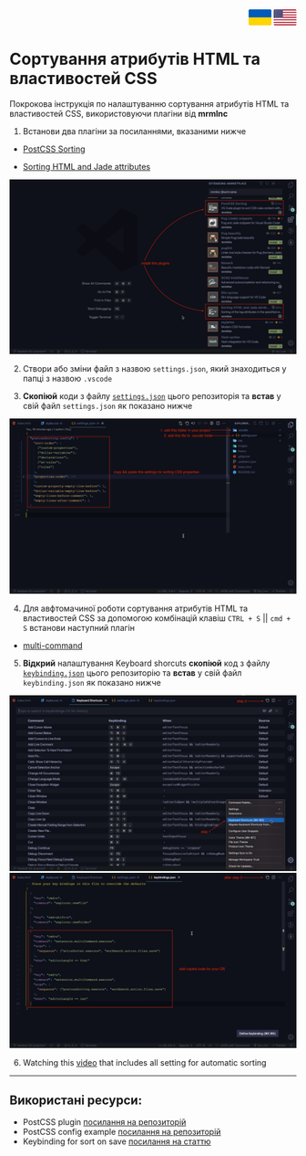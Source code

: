 <div align="right">
	<a href=""><img src="./assets/ukraine-flag-icon.png" width="40"></a>
	<a href="https://github.com/YK911/sorting-attributes-and-properties/blob/main/README.md"><img src="./assets/united-states-flag-icon.png" width="40"></a>
</div>

# Сортування атрибутів HTML та властивостей CSS

Покрокова інструкція по налаштуванню сортування атрибутів HTML та властивостей CSS, використовуючи плагіни від **mrmlnc**

1. Встанови два плагіни за посиланнями, вказаними нижче

- [PostCSS Sorting](https://marketplace.visualstudio.com/items?itemName=mrmlnc.vscode-postcss-sorting)

- [Sorting HTML and Jade attributes](https://marketplace.visualstudio.com/items?itemName=mrmlnc.vscode-attrs-sorter)

![Pluging](./assets/plugins.jpg)

2. Створи або зміни файл з назвою `settings.json`, який знаходиться у папці з назвою `.vscode`

3. **Скопіюй** коди з файлу [`settings.json`](./.vscode/settings.json) цього репозиторія та **встав** у свій файл `settings.json` як показано нижче

![Pluging](./assets/settings.jpg)

4. Для авфтомачиної роботи сортування атрибутів HTML та властивостей CSS за допомогою комбінацій клавіш `CTRL + S` || `cmd + S` встанови наступний плагін

- [multi-command](https://marketplace.visualstudio.com/items?itemName=ryuta46.multi-command)

5. **Відкрий** налаштування Keyboard shorcuts **скопіюй** код з файлу [`keybinding.json`](./assets/keybinding.json) цього репозиторію та **встав** у свій файл `keybinding.json` як показано нижче

![Pluging](./assets/keybinding-1.jpg)
![Pluging](./assets/keybinding-2.jpg)

6. Watching this [video]() that includes all setting for automatic sorting

---

## Використані ресурси:

- PostCSS plugin [посилання на репозиторій](https://github.com/hudochenkov/postcss-sorting)
- PostCSS config example [посилання на репозиторій](https://github.com/hudochenkov/stylelint-config-hudochenkov/blob/master/order.js)
- Keybinding for sort on save [посилання на статтю](https://www.ashvinmotye.com/blog/automatic-css-sorting/)
